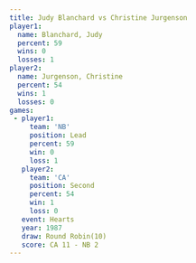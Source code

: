```yaml
---
title: Judy Blanchard vs Christine Jurgenson
player1:                    
  name: Blanchard, Judy     
  percent: 59               
  wins: 0                   
  losses: 1                 
player2:                    
  name: Jurgenson, Christine
  percent: 54               
  wins: 1                   
  losses: 0                 
games:
 - player1:        
     team: 'NB'    
     position: Lead
     percent: 59   
     win: 0        
     loss: 1       
   player2:          
     team: 'CA'      
     position: Second
     percent: 54     
     win: 1          
     loss: 0         
   event: Hearts        
   year: 1987           
   draw: Round Robin(10)
   score: CA 11 - NB 2  
---
```

